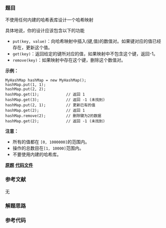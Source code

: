 ### 题目
不使用任何内建的哈希表库设计一个哈希映射

具体地说，你的设计应该包含以下的功能

  * `put(key, value)`：向哈希映射中插入(键,值)的数值对。如果键对应的值已经存在，更新这个值。
  * `get(key)`：返回给定的键所对应的值，如果映射中不包含这个键，返回-1。
  * `remove(key)`：如果映射中存在这个键，删除这个数值对。

  
**示例：**

    
    
    MyHashMap hashMap = new MyHashMap();
    hashMap.put(1, 1);          
    hashMap.put(2, 2);         
    hashMap.get(1);            // 返回 1
    hashMap.get(3);            // 返回 -1 (未找到)
    hashMap.put(2, 1);         // 更新已有的值
    hashMap.get(2);            // 返回 1 
    hashMap.remove(2);         // 删除键为2的数据
    hashMap.get(2);            // 返回 -1 (未找到) 
    

  
**注意：**

  * 所有的值都在 `[0, 1000000]`的范围内。
  * 操作的总数目在`[1, 10000]`范围内。
  * 不要使用内建的哈希库。

 **[原题](https://leetcode-cn.com/problems/design-hashmap/)**    **[代码文件]()**


### 参考文献
无

### 解题思路




### 参考代码

```go


```




